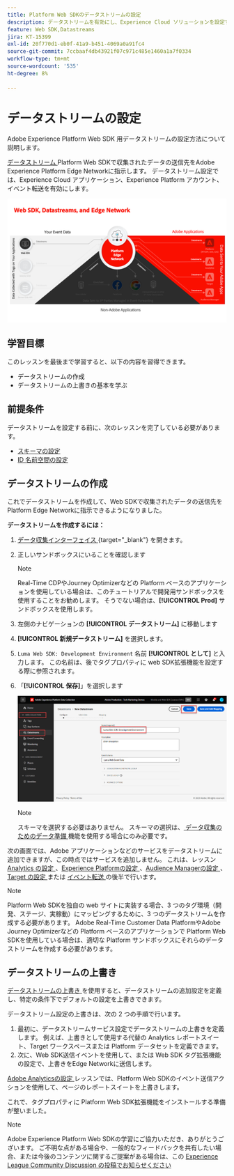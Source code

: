 ```yaml
---
title: Platform Web SDKのデータストリームの設定
description: データストリームを有効にし、Experience Cloud ソリューションを設定する方法について説明します。 このレッスンは、「Web SDK を使用した Adobe Experience Cloud 実装のチュートリアル」の一部です。
feature: Web SDK,Datastreams
jira: KT-15399
exl-id: 20f770d1-eb0f-41a9-b451-4069a0a91fc4
source-git-commit: 7ccbaaf4db43921f07c971c485e1460a1a7f0334
workflow-type: tm+mt
source-wordcount: '535'
ht-degree: 8%

---
```


# データストリームの設定

Adobe Experience Platform Web SDK 用データストリームの設定方法について説明します。

[ データストリーム ](https://experienceleague.adobe.com/ja/docs/experience-platform/datastreams/overview)Platform Web SDKで収集されたデータの送信先をAdobe Experience Platform Edge Networkに指示します。 データストリーム設定では、Experience Cloud アプリケーション、Experience Platform アカウント、イベント転送を有効にします。

![Web SDK、データストリーム、Edge Networkの図 ](assets/dc-websdk-datastreams.png)

## 学習目標

このレッスンを最後まで学習すると、以下の内容を習得できます。

* データストリームの作成
* データストリームの上書きの基本を学ぶ

## 前提条件

データストリームを設定する前に、次のレッスンを完了している必要があります。

* [スキーマの設定](configure-schemas.md)
* [ID 名前空間の設定](configure-identities.md)

## データストリームの作成

これでデータストリームを作成して、Web SDKで収集されたデータの送信先を Platform Edge Networkに指示できるようになりました。

**データストリームを作成するには：**

1. [ データ収集インターフェイス ](https://experience.adobe.com/data-collection/){target="_blank"} を開きます。
1. 正しいサンドボックスにいることを確認します

   >[!NOTE]
   >
   >Real-Time CDPやJourney Optimizerなどの Platform ベースのアプリケーションを使用している場合は、このチュートリアルで開発用サンドボックスを使用することをお勧めします。 そうでない場合は、**[!UICONTROL Prod]** サンドボックスを使用します。

1. 左側のナビゲーションの **[!UICONTROL データストリーム]** に移動します
1. **[!UICONTROL 新規データストリーム]** を選択します。
1. `Luma Web SDK: Development Environment` 名前 **[!UICONTROL として]** と入力します。 この名前は、後でタグプロパティに web SDK拡張機能を設定する際に参照されます。
1. 「**[!UICONTROL 保存]**」を選択します

   ![ データストリームの作成 ](assets/datastream-create-new-datastream.png)

   >[!NOTE]
   >
   >スキーマを選択する必要はありません。 スキーマの選択は、[ データ収集のためのデータ準備 ](/help/data-collection/edge/data-prep.md) 機能を使用する場合にのみ必要です。

次の画面では、Adobe アプリケーションなどのサービスをデータストリームに追加できますが、この時点ではサービスを追加しません。 これは、レッスン [Analytics の設定 ](setup-experience-platform.md)、[Experience Platformの設定 ](setup-analytics.md)、[Audience Managerの設定 ](setup-audience-manager.md)、[Target の設定 ](setup-target.md) または [ イベント転送 ](setup-event-forwarding.md) の後半で行います。

>[!NOTE]
>
>Platform Web SDKを独自の web サイトに実装する場合、3 つのタグ環境（開発、ステージ、実稼動）にマッピングするために、3 つのデータストリームを作成する必要があります。 Adobe Real-Time Customer Data PlatformやAdobe Journey Optimizerなどの Platform ベースのアプリケーションで Platform Web SDKを使用している場合は、適切な Platform サンドボックスにそれらのデータストリームを作成する必要があります。

## データストリームの上書き

[ データストリームの上書き ](https://experienceleague.adobe.com/en/docs/experience-platform/datastreams/overrides) を使用すると、データストリームの追加設定を定義し、特定の条件下でデフォルトの設定を上書きできます。

データストリーム設定の上書きは、次の 2 つの手順で行います。

1. 最初に、データストリームサービス設定でデータストリームの上書きを定義します。 例えば、上書きとして使用する代替の Analytics レポートスイート、Target ワークスペースまたは Platform データセットを定義できます。
1. 次に、Web SDK送信イベントを使用して、または Web SDK タグ拡張機能の設定で、上書きをEdge Networkに送信します。

[Adobe Analyticsの設定 ](setup-analytics.md) レッスンでは、Platform Web SDKのイベント送信アクションを使用して、ページのレポートスイートを上書きします。

これで、タグプロパティに Platform Web SDK拡張機能をインストールする準備が整いました。

>[!NOTE]
>
>Adobe Experience Platform Web SDKの学習にご協力いただき、ありがとうございます。 ご不明な点がある場合や、一般的なフィードバックを共有したい場合、または今後のコンテンツに関するご提案がある場合は、この [Experience League Community Discussion の投稿でお知らせください ](https://experienceleaguecommunities.adobe.com/t5/adobe-experience-platform-data/tutorial-discussion-implement-adobe-experience-cloud-with-web/td-p/444996)
